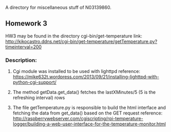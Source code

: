 A directory for miscellaneous stuff of N03139860.

## Homework 3
HW3 may be found in the directory cgi-bin/get-temperature
link: http://kikocastro.ddns.net/cgi-bin/get-temperature/getTemperature.py?timeinterval=200

### Description:

1) Cgi module was installed to be used with lighttpd 
reference: https://mike632t.wordpress.com/2013/09/21/installing-lighttpd-with-python-cgi-support/

2) The method getData.get_data() fetches the lastXMinutes/5 (5 is the refreshing interval) rows

3) The file getTemperature.py is responsible to build the html interface and fetching the data from get_data() based on the GET request
reference: http://raspberrywebserver.com/cgiscripting/rpi-temperature-logger/building-a-web-user-interface-for-the-temperature-monitor.html


